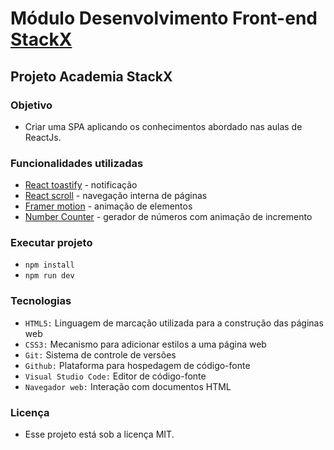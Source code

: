 # Módulo Desenvolvimento Front-end [StackX](https://www.stackx.com.br)

## Projeto Academia StackX

### Objetivo
- Criar uma SPA aplicando os conhecimentos abordado nas aulas de ReactJs.
  
### Funcionalidades utilizadas
-  [React toastify](https://fkhadra.github.io/react-toastify/introduction/) - notificação
-  [React scroll](https://www.npmjs.com/package/react-scroll) - navegação interna de páginas
-  [Framer motion](https://www.framer.com/motion/) - animação de elementos
-  [Number Counter](https://www.npmjs.com/package/number-counter) - gerador de números com animação de incremento

### Executar projeto
- `npm install`
- `npm run dev`

### Tecnologias
- `HTML5:` Linguagem de marcação utilizada para a construção das páginas web
- `CSS3:` Mecanismo para adicionar estilos a uma página web
- `Git:` Sistema de controle de versões
- `Github:` Plataforma para hospedagem de código-fonte
- `Visual Studio Code:` Editor de código-fonte
- `Navegador web:` Interação com documentos HTML

### Licença
- Esse projeto está sob a licença MIT.
